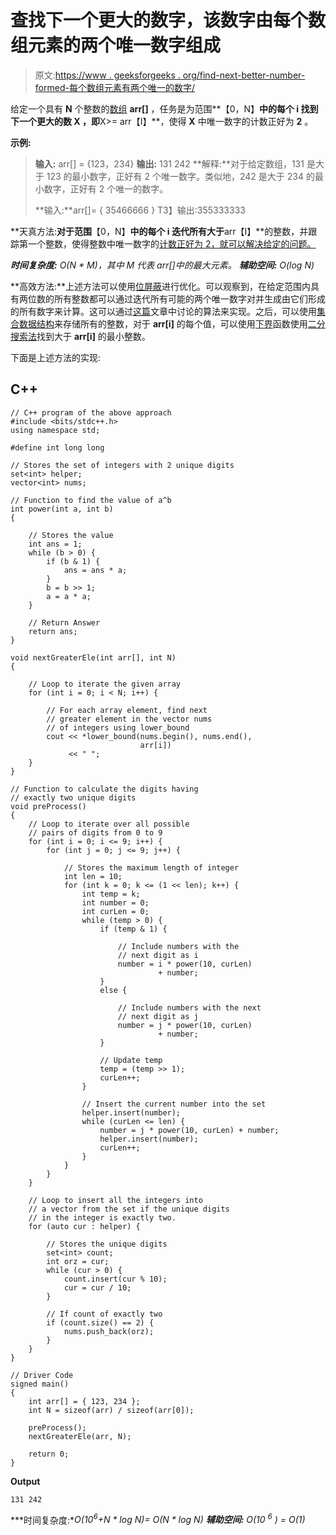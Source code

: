 # 查找下一个更大的数字，该数字由每个数组元素的两个唯一数字组成

> 原文:[https://www . geeksforgeeks . org/find-next-better-number-formed-每个数组元素有两个唯一的数字/](https://www.geeksforgeeks.org/find-next-greater-number-formed-with-exactly-two-unique-digits-for-each-array-element/)

给定一个具有 **N** 个整数的[数组](https://www.geeksforgeeks.org/introduction-to-arrays/) **arr[]** ，任务是为范围**【0，N】**中的每个 **i** 找到下一个更大的数 **X** ，即**X>= arr【I】**，使得 **X** 中唯一数字的计数正好为 **2** 。

**示例:**

> **输入:** arr[] = {123，234}
> **输出:** 131 242
> **解释:**对于给定数组，131 是大于 123 的最小数字，正好有 2 个唯一数字。类似地，242 是大于 234 的最小数字，正好有 2 个唯一的数字。
> 
> **输入:**arr[]= { 35466666 }
> T3】输出:355333333

**天真方法:**对于范围**【0，N】**中的每个 **i** 迭代所有大于**arr【I】**的整数，并跟踪第一个整数，使得整数中唯一数字的[计数正好为 2，就可以解决给定的问题。](https://www.geeksforgeeks.org/count-of-unique-digits-in-a-given-number-n/)

***时间复杂度:** O(N * M)，其中 M 代表 arr[]中的最大元素。*
***辅助空间:** O(log N)*

**高效方法:**上述方法可以使用[位屏蔽](https://www.geeksforgeeks.org/bitmasking-and-dynamic-programming-set-1-count-ways-to-assign-unique-cap-to-every-person/)进行优化。可以观察到，在给定范围内具有两位数的所有整数都可以通过迭代所有可能的两个唯一数字对并生成由它们形成的所有数字来计算。这可以通过[这篇](https://www.geeksforgeeks.org/print-all-numbers-less-than-n-with-at-most-2-unique-digits/)文章中讨论的算法来实现。之后，可以使用[集合数据结构](https://www.geeksforgeeks.org/set-in-cpp-stl/)来存储所有的整数，对于 **arr[i]** 的每个值，可以使用[下界](https://www.geeksforgeeks.org/upper_bound-and-lower_bound-for-vector-in-cpp-stl/)函数使用[二分搜索法](https://www.geeksforgeeks.org/binary-search/)找到大于 **arr[i]** 的最小整数。

下面是上述方法的实现:

## C++

```
// C++ program of the above approach
#include <bits/stdc++.h>
using namespace std;

#define int long long

// Stores the set of integers with 2 unique digits
set<int> helper;
vector<int> nums;

// Function to find the value of a^b
int power(int a, int b)
{

    // Stores the value
    int ans = 1;
    while (b > 0) {
        if (b & 1) {
            ans = ans * a;
        }
        b = b >> 1;
        a = a * a;
    }

    // Return Answer
    return ans;
}

void nextGreaterEle(int arr[], int N)
{

    // Loop to iterate the given array
    for (int i = 0; i < N; i++) {

        // For each array element, find next
        // greater element in the vector nums
        // of integers using lower_bound
        cout << *lower_bound(nums.begin(), nums.end(),
                             arr[i])
             << " ";
    }
}

// Function to calculate the digits having
// exactly two unique digits
void preProcess()
{
    // Loop to iterate over all possible
    // pairs of digits from 0 to 9
    for (int i = 0; i <= 9; i++) {
        for (int j = 0; j <= 9; j++) {

            // Stores the maximum length of integer
            int len = 10;
            for (int k = 0; k <= (1 << len); k++) {
                int temp = k;
                int number = 0;
                int curLen = 0;
                while (temp > 0) {
                    if (temp & 1) {

                        // Include numbers with the
                        // next digit as i
                        number = i * power(10, curLen)
                                 + number;
                    }
                    else {

                        // Include numbers with the next
                        // next digit as j
                        number = j * power(10, curLen)
                                 + number;
                    }

                    // Update temp
                    temp = (temp >> 1);
                    curLen++;
                }

                // Insert the current number into the set
                helper.insert(number);
                while (curLen <= len) {
                    number = j * power(10, curLen) + number;
                    helper.insert(number);
                    curLen++;
                }
            }
        }
    }

    // Loop to insert all the integers into
    // a vector from the set if the unique digits
    // in the integer is exactly two.
    for (auto cur : helper) {

        // Stores the unique digits
        set<int> count;
        int orz = cur;
        while (cur > 0) {
            count.insert(cur % 10);
            cur = cur / 10;
        }

        // If count of exactly two
        if (count.size() == 2) {
            nums.push_back(orz);
        }
    }
}

// Driver Code
signed main()
{
    int arr[] = { 123, 234 };
    int N = sizeof(arr) / sizeof(arr[0]);

    preProcess();
    nextGreaterEle(arr, N);

    return 0;
}
```

**Output**

```
131 242 
```

***时间复杂度:**O(10<sup>6</sup>+N * log N)= O(N * log N)*
***辅助空间:** O(10 <sup>6</sup> ) = O(1)*